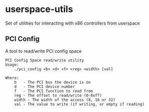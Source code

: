 # userspace-utils
Set of utilities for interacting with x86 controllers from userspace

## PCI Config
A tool to read/write PCI config space

~~~~
PCI Config Space read/write utility
Usage:
    ./pci_config <b> <d> <f> <reg> <width> [val]

Where:
    b   - The PCI bus the device is on
    d   - The PCI device number
    f   - The PCI function to read from
    reg - The offset to read/write (0-0xff)
    width - The width of the access (8, 16 or 32)
    val - The value to write (if writing, or empty if reading)
~~~~
